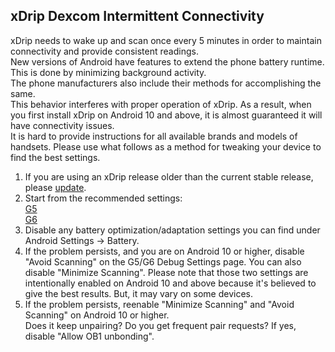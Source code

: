 ## xDrip Dexcom Intermittent Connectivity  
  
xDrip needs to wake up and scan once every 5 minutes in order to maintain connectivity and provide consistent readings.  
New versions of Android have features to extend the phone battery runtime.  This is done by minimizing background activity.  
The phone manufacturers also include their methods for accomplishing the same.  
This behavior interferes with proper operation of xDrip.  As a result, when you first install xDrip on Android 10 and above, it is almost guaranteed it will have connectivity issues.  
It is hard to provide instructions for all available brands and models of handsets.  Please use what follows as a method for tweaking your device to find the best settings.  

1. If you are using an xDrip release older than the current stable release, please [update](./Updates.md).  
2. Start from the recommended settings:  
[G5](./G5-Recommended-Settings.md)  
[G6](./G6-Recommended-Settings.md)    
3. Disable any battery optimization/adaptation settings you can find under Android Settings -> Battery.  
4. If the problem persists, and you are on Android 10 or higher, disable "Avoid Scanning" on the G5/G6 Debug Settings page. You can also disable "Minimize Scanning".  Please note that those two settings are intentionally enabled on Android 10 and above because it's believed to give the best results.  But, it may vary on some devices.  
5. If the problem persists, reenable "Minimize Scanning" and "Avoid Scanning" on Android 10 or higher.  
Does it keep unpairing?  Do you get frequent pair requests?  If yes, disable "Allow OB1 unbonding".  
